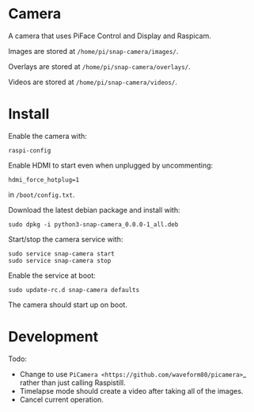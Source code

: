 Camera
======
A camera that uses PiFace Control and Display and Raspicam.

Images are stored at `/home/pi/snap-camera/images/`.

Overlays are stored at `/home/pi/snap-camera/overlays/`.

Videos are stored at `/home/pi/snap-camera/videos/`.


Install
=======
Enable the camera with:

    raspi-config

Enable HDMI to start even when unplugged by uncommenting:

    hdmi_force_hotplug=1

in `/boot/config.txt`.

Download the latest debian package and install with:

    sudo dpkg -i python3-snap-camera_0.0.0-1_all.deb

Start/stop the camera service with:

    sudo service snap-camera start
    sudo service snap-camera stop

Enable the service at boot:

    sudo update-rc.d snap-camera defaults

The camera should start up on boot.

Development
===========

Todo:

- Change to use `PiCamera <https://github.com/waveform80/picamera>`_ rather
  than just calling Raspistill.
- Timelapse mode should create a video after taking all of the images.
- Cancel current operation.